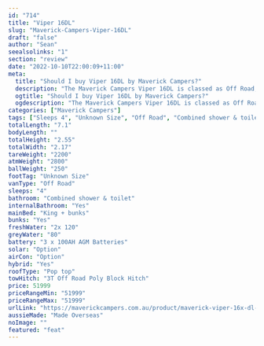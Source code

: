 ```yaml
---
id: "714"
title: "Viper 16DL"
slug: "Maverick-Campers-Viper-16DL"
draft: "false"
author: "Sean"
seealsolinks: "1"
section: "review"
date: "2022-10-10T22:00:09+11:00"
meta:
  title: "Should I buy Viper 16DL by Maverick Campers?"
  description: "The Maverick Campers Viper 16DL is classed as Off Road, and sleeps 4 people. It is Made Overseas and comes in at Unknown Size. It generally has Combined shower & toilet."
  ogtitle: "Should I buy Viper 16DL by Maverick Campers?"
  ogdescription: "The Maverick Campers Viper 16DL is classed as Off Road, and sleeps 4 people. It is Made Overseas and comes in at Unknown Size. It generally has Combined shower & toilet."
categories: ["Maverick Campers"]
tags: ["Sleeps 4", "Unknown Size", "Off Road", "Combined shower & toilet", "Pop top", "50 - 60k", "Made Overseas"]
totalLength: "7.1"
bodyLength: ""
totalHeight: "2.55"
totalWidth: "2.17"
tareWeight: "2200"
atmWeight: "2800"
ballWeight: "250"
footTag: "Unknown Size"
vanType: "Off Road"
sleeps: "4"
bathroom: "Combined shower & toilet"
internalBathroom: "Yes"
mainBed: "King + bunks"
bunks: "Yes"
freshWater: "2x 120"
greyWater: "80"
battery: "3 x 100AH AGM Batteries"
solar: "Option"
airCon: "Option"
hybrid: "Yes"
roofType: "Pop top"
towHitch: "3T Off Road Poly Block Hitch"
price: 51999
priceRangeMin: "51999"
priceRangeMax: "51999"
urlLink: "https://maverickcampers.com.au/product/maverick-viper-16x-dl-hybrid-caravan/"
aussieMade: "Made Overseas"
noImage: ""
featured: "feat"
---
```

